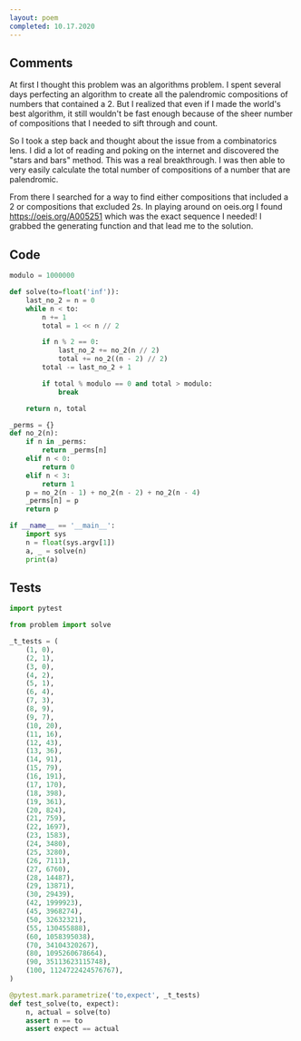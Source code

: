 ```yaml
---
layout: poem
completed: 10.17.2020
---
```


## Comments

At first I thought this problem was an algorithms problem.  I spent several
days perfecting an algorithm to create all the palendromic compositions of
numbers that contained a 2.  But I realized that even if I made the world's
best algorithm, it still wouldn't be fast enough because of the sheer number of
compositions that I needed to sift through and count.

So I took a step back and thought about the issue from a combinatorics lens.  I
did a lot of reading and poking on the internet and discovered the "stars and
bars" method.  This was a real breakthrough.  I was then able to very easily
calculate the total number of compositions of a number that are palendromic.

From there I searched for a way to find either compositions that included a 2
or compositions that excluded 2s.  In playing around on oeis.org I found
https://oeis.org/A005251 which was the exact sequence I needed!  I grabbed the
generating function and that lead me to the solution.

## Code

```python
modulo = 1000000

def solve(to=float('inf')):
    last_no_2 = n = 0
    while n < to:
        n += 1
        total = 1 << n // 2

        if n % 2 == 0:
            last_no_2 += no_2(n // 2)
            total += no_2((n - 2) // 2)
        total -= last_no_2 + 1

        if total % modulo == 0 and total > modulo:
            break

    return n, total

_perms = {}
def no_2(n):
    if n in _perms:
        return _perms[n]
    elif n < 0:
        return 0
    elif n < 3:
        return 1
    p = no_2(n - 1) + no_2(n - 2) + no_2(n - 4)
    _perms[n] = p
    return p

if __name__ == '__main__':
    import sys
    n = float(sys.argv[1])
    a, _ = solve(n)
    print(a)
```

## Tests

```python
import pytest

from problem import solve

_t_tests = (
    (1, 0),
    (2, 1),
    (3, 0),
    (4, 2),
    (5, 1),
    (6, 4),
    (7, 3),
    (8, 9),
    (9, 7),
    (10, 20),
    (11, 16),
    (12, 43),
    (13, 36),
    (14, 91),
    (15, 79),
    (16, 191),
    (17, 170),
    (18, 398),
    (19, 361),
    (20, 824),
    (21, 759),
    (22, 1697),
    (23, 1583),
    (24, 3480),
    (25, 3280),
    (26, 7111),
    (27, 6760),
    (28, 14487),
    (29, 13871),
    (30, 29439),
    (42, 1999923),
    (45, 3968274),
    (50, 32632321),
    (55, 130455888),
    (60, 1058395038),
    (70, 34104320267),
    (80, 1095260678664),
    (90, 35113623115748),
    (100, 1124722424576767),
)

@pytest.mark.parametrize('to,expect', _t_tests)
def test_solve(to, expect):
    n, actual = solve(to)
    assert n == to
    assert expect == actual
```
